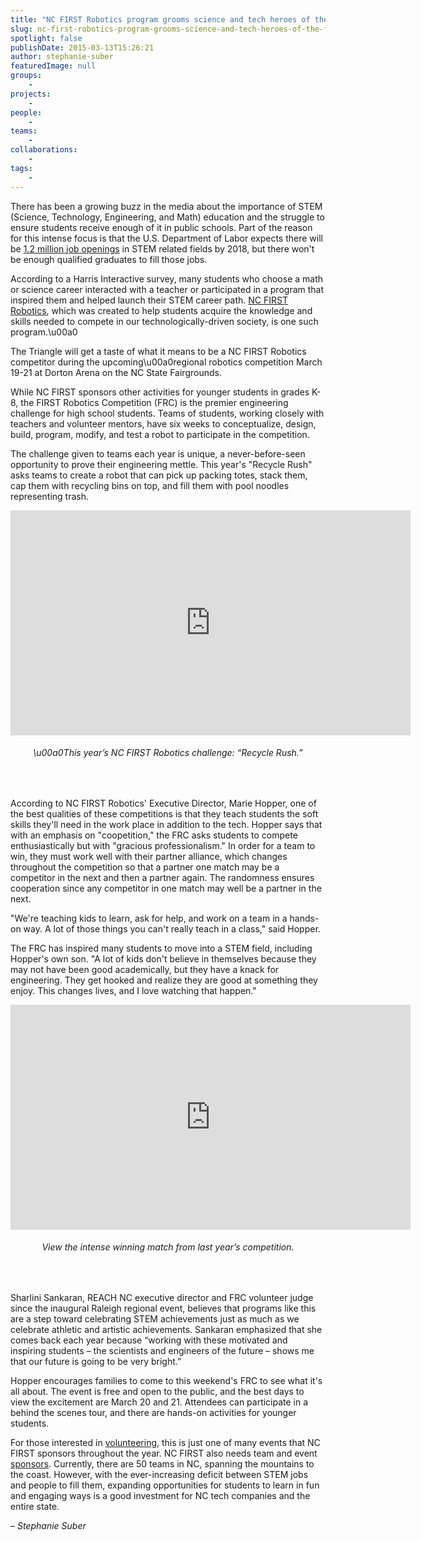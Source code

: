 ```yaml
---
title: "NC FIRST Robotics program grooms science and tech heroes of the future"
slug: nc-first-robotics-program-grooms-science-and-tech-heroes-of-the-future
spotlight: false
publishDate: 2015-03-13T15:26:21
author: stephanie-suber
featuredImage: null
groups:
    - 
projects:
    - 
people:
    - 
teams: 
    - 
collaborations:
    - 
tags:
    - 
---
```

<p>There has been a growing buzz in the media about the importance of STEM (Science, Technology, Engineering, and Math) education and the struggle to ensure students receive enough of it in public schools. Part of the reason for this intense focus is that the U.S. Department of Labor expects there will be <a href="http://mashable.com/2011/09/07/stem-microsoft-infographic/?utm_source=feedburner&amp;amp;utm_medium=feed&amp;amp;utm_campaign=Feed%3A+Mashable+%28Mashable%29" target="_blank">1.2 million job openings</a> in STEM related fields by 2018, but there won't be enough qualified graduates to fill those jobs.</p>
<p>According to a Harris Interactive survey, many students who choose a math or science career interacted with a teacher or participated in a program that inspired them and helped launch their STEM career path. <a href="http://www.ncfirstrobotics.org/" target="_blank">NC FIRST Robotics</a>, which was created to help students acquire the knowledge and skills needed to compete in our technologically-driven society, is one such program.\u00a0<!--more--></p>
<p>The Triangle will get a taste of what it means to be a NC FIRST Robotics competitor during the upcoming\u00a0regional robotics competition March 19-21 at Dorton Arena on the NC State Fairgrounds.</p>
<p>While NC FIRST sponsors other activities for younger students in grades K-8, the FIRST Robotics Competition (FRC) is the premier engineering challenge for high school students. Teams of students, working closely with teachers and volunteer mentors, have six weeks to conceptualize, design, build, program, modify, and test a robot to participate in the competition.</p>
<p>The challenge given to teams each year is unique, a never-before-seen opportunity to prove their engineering mettle. This year's "Recycle Rush" asks teams to create a robot that can pick up packing totes, stack them, cap them with recycling bins on top, and fill them with pool noodles representing trash.</p>
<p><iframe width="640" height="360" src="https://www.youtube.com/embed/W6UYFKNGHJ8?feature=oembed" frameborder="0" allowfullscreen></iframe></p>
<h6 style="text-align: center;">\u00a0This year&#8217;s NC FIRST Robotics challenge: &#8220;Recycle Rush.&#8221;</h6>
<p>&nbsp;</p>
<p>According to NC FIRST Robotics' Executive Director, Marie Hopper, one of the best qualities of these competitions is that they teach students the soft skills they'll need in the work place in addition to the tech. Hopper says that with an emphasis on "coopetition," the FRC asks students to compete enthusiastically but with "gracious professionalism." In order for a team to win, they must work well with their partner alliance, which changes throughout the competition so that a partner one match may be a competitor in the next and then a partner again. The randomness ensures cooperation since any competitor in one match may well be a partner in the next.</p>
<p>"We're teaching kids to learn, ask for help, and work on a team in a hands-on way. A lot of those things you can't really teach in a class," said Hopper.</p>
<p>The FRC has inspired many students to move into a STEM field, including Hopper's own son. "A lot of kids don't believe in themselves because they may not have been good academically, but they have a knack for engineering. They get hooked and realize they are good at something they enjoy. This changes lives, and I love watching that happen."</p>
<p><iframe width="640" height="360" src="https://www.youtube.com/embed/qstasn_fzCM?feature=oembed" frameborder="0" allowfullscreen></iframe></p>
<h6 style="text-align: center;">View the intense winning match from last year&#8217;s competition.</h6>
<p>&nbsp;</p>
<p>Sharlini Sankaran, REACH NC executive director and FRC volunteer judge since the inaugural Raleigh regional event, believes that programs like this are a step toward celebrating STEM achievements just as much as we celebrate athletic and artistic achievements. Sankaran emphasized that she comes back each year because &#8220;working with these motivated and inspiring students &#8211; the scientists and engineers of the future &#8211; shows me that our future is going to be very bright.&#8221;</p>
<p>Hopper encourages families to come to this weekend's FRC to see what it's all about. The event is free and open to the public, and the best days to view the excitement are March 20 and 21. Attendees can participate in a behind the scenes tour, and there are hands-on activities for younger students.</p>
<p>For those interested in <a href="mailto:ncfirstrobots@gmail.com" target="_blank">volunteering</a>, this is just one of many events that NC FIRST sponsors throughout the year. NC FIRST also needs team and event <a href="mailto:ncfirstrobots@gmail.com" target="_blank">sponsors</a>. Currently, there are 50 teams in NC, spanning the mountains to the coast. However, with the ever-increasing deficit between STEM jobs and people to fill them, expanding opportunities for students to learn in fun and engaging ways is a good investment for NC tech companies and the entire state.</p>
<p><em>&#8211; Stephanie Suber</em></p>
<!-- AddThis Advanced Settings generic via filter on the_content --><!-- AddThis Share Buttons generic via filter on the_content -->
